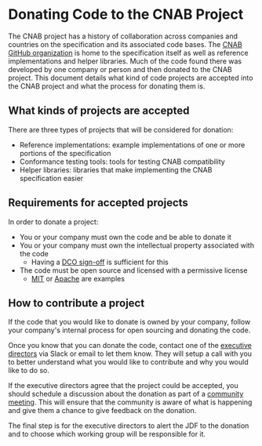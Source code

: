 # Donating Code to the CNAB Project

The CNAB project has a history of collaboration across companies and countries
on the specification and its associated code bases. The
[CNAB GitHub organization](https://github.com/cnabio) is home to the
specification itself as well as reference implementations and helper libraries.
Much of the code found there was developed by one company or person and then
donated to the CNAB project. This document details what kind of code projects
are accepted into the CNAB project and what the process for donating them is.

## What kinds of projects are accepted

There are three types of projects that will be considered for donation:

* Reference implementations: example implementations of one or more portions of
  the specification
* Conformance testing tools: tools for testing CNAB compatibility
* Helper libraries: libraries that make implementing the CNAB specification
  easier

## Requirements for accepted projects

In order to donate a project:

* You or your company must own the code and be able to donate it
* You or your company must own the intellectual property associated with the
  code
  * Having a [DCO sign-off](https://github.com/apps/dco) is sufficient for this
* The code must be open source and licensed with a permissive license
  * [MIT](https://opensource.org/licenses/MIT) or
    [Apache](https://www.apache.org/licenses/LICENSE-2.0) are examples

## How to contribute a project

If the code that you would like to donate is owned by your company, follow your
company's internal process for open sourcing and donating the code.

Once you know that you can donate the code, contact one of the
[executive directors](../governance.md#the-executive-directors) via Slack or
email to let them know. They will setup a call with you to better understand
what you would like to contribute and why you would like to do so.

If the executive directors agree that the project could be accepted, you should
schedule a discussion about the donation as part of a
[community meeting](https://cnab.io/community-meetings/). This will ensure that
the community is aware of what is happening and give them a chance to give
feedback on the donation.

The final step is for the executive directors to alert the JDF to the donation
and to choose which working group will be responsible for it.
